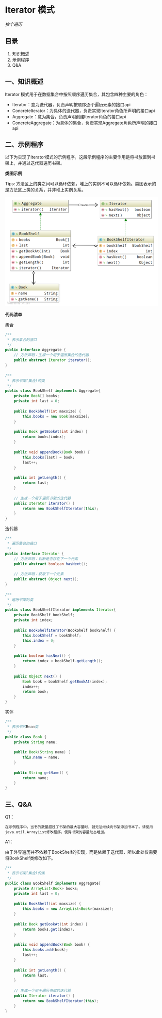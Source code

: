 # Iterator 模式

*挨个遍历*

## 目录

1. 知识概述
2. 示例程序
3. Q&A



## 一、知识概述

Iterator 模式用于在数据集合中按照顺序遍历集合，其包含四种主要的角色：

* Iterator：意为迭代器，负责声明按顺序逐个遍历元素的接口api
* ConcreteIterator：为具体的迭代器，负责实现Iterator角色所声明的接口api
* Aggregate：意为集合，负责声明创建Iterator角色的接口api
* ConcreteAggregate：为具体的集合，负责实现Aggregate角色所声明的接口api



## 二、示例程序

以下为实现了Iterator模式的示例程序，这段示例程序的主要作用是将书放置到书架上，并通过迭代器遍历书架。

**类图示例**

Tips: 方法区上的类之间可以循环依赖，堆上的实例不可以循环依赖。类图表示的是方法区上类的关系，并非堆上实例关系。

![](1039974-20210218000525951-1143054297.png)

**代码清单**

集合

```java
/**
 * 表示集合的接口
 */
public interface Aggregate {
    // 方法声明：生成一个用于遍历集合的迭代器
    public abstract Iterator iterator();
}

/**
 * 表示书架(集合)的类
 */
public class BookShelf implements Aggregate{
    private Book[] books;
    private int last = 0;

    public BookShelf(int maxsize) {
        this.books = new Book[maxsize];
    }

    public Book getBookAt(int index) {
        return books[index];
    }

    public void appendBook(Book book) {
        this.books[last] = book;
        last++;
    }

    public int getLength() {
        return last;
    }

    // 生成一个用于遍历书架的迭代器
    public Iterator iterator() {
        return new BookShelfIterator(this);
    }
}
```

迭代器

```java
/**
 * 遍历集合的接口
 */
public interface Iterator {
    // 方法声明：判断是否存在下一个元素
    public abstract boolean hasNext();

    // 方法声明：获取下一个元素
    public abstract Object next();
}

/**
 * 遍历书架的类
 */
public class BookShelfIterator implements Iterator{
    private BookShelf bookShelf;
    private int index;

    public BookShelfIterator(BookShelf bookShelf) {
        this.bookShelf = bookShelf;
        this.index = 0;
    }

    public boolean hasNext() {
        return index < bookShelf.getLength();
    }

    public Object next() {
        Book book = bookShelf.getBookAt(index);
        index++;
        return book;
    }
}
```

实体

```java
/**
 * 表示书的Bean类
 */
public class Book {
    private String name;

    public Book(String name) {
        this.name = name;
    }

    public String getName() {
        return name;
    }
}

```



## 三、Q&A

Q1：

```
在示例程序中，当书的数量超过了书架的最大容量时，就无法继续向书架添加书本了。请使用java.util.ArrayList修改程序，使得书架的容量动态增加。
```

A1：

由于外界遍历并不依赖于BookShelf的实现，而是依赖于迭代器，所以此处仅需要将BookShelf类修改如下。                                                                                                                                           

```java
/**
 * 表示书架(集合)的类
 */
public class BookShelf implements Aggregate{
    private ArrayList<Book> books;
    private int last = 0;

    public BookShelf(int maxsize) {
        this.books = new ArrayList<Book>(maxsize);
    }

    public Book getBookAt(int index) {
        return books.get(index);
    }

    public void appendBook(Book book) {
        this.books.add(book);
        last++;
    }

    public int getLength() {
        return last;
    }

    // 生成一个用于遍历书架的迭代器
    public Iterator iterator() {
        return new BookShelfIterator(this);
    }
}
```
